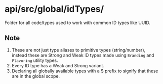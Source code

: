 # api/src/global/idTypes/
Folder for all code/types used to work with common ID types like UUID.

## Note
1. These are not just type aliases to primitive types (string/number), instead these are Strong and Weak ID types made using `Branding` and `Flavoring` utility types.
1. Every ID type has a Weak and Strong variant.
1. Declaring all globally available types with a $ prefix to signify that these are in the global scope.